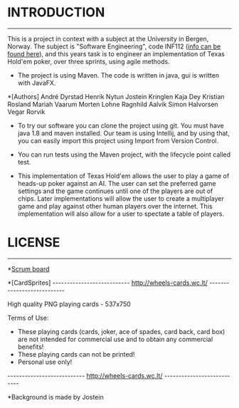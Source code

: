# INTRODUCTION
---
This is a project in context with a subject at the University in Bergen, Norway.
The subject is "Software Engineering", code INF112 ([info can be found here](http://www.uib.no/en/course/INF112)),
and this years task is to engineer an implementation of Texas Hold'em poker, over three sprints, using agile methods.

* The project is using Maven. The code is written in java, gui is written with JavaFX.


*[Authors]  André Dyrstad
            Henrik Nytun
            Jostein Kringlen
            Kaja Dey
            Kristian Rosland
            Mariah Vaarum
            Morten Lohne
            Ragnhild Aalvik
            Simon Halvorsen
            Vegar Rorvik

* To try our software you can clone the project using git. You must have java 1.8 and maven installed.
Our team is using Intellij, and by using that, you can easily import this project using Import from Version Control.

* You can run tests using the Maven project, with the lifecycle point called test.

* This implementation of Texas Hold'em allows the user to play a game of heads-up poker against an AI.
The user can set the preferred game settings and the game continues until one of the players are out of chips.
Later implementations will allow the user to create a multiplayer game and play against other human
players over the internet. This implementation will also allow for a user to spectate a table of players.

# LICENSE
---

*[Scrum board](https://scrumy.com/inf112gruppe4)


*[CardSprites]
--------------------------- http://wheels-cards.wc.lt/ ---------------------------

High quality PNG playing cards - 537x750

Terms of Use:

- These playing cards (cards, joker, ace of spades, card back, card box) are not intended for commercial use and to obtain any commercial benefits!
- These playing cards can not be printed!
- Personal use only!

--------------------------- http://wheels-cards.wc.lt/ ---------------------------

*Background is made by Jostein